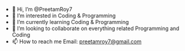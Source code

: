 - 👋 Hi, I’m @PreetamRoy7
- 👀 I’m interested in Coding & Programming
- 🌱 I’m currently learning Coding & Programming
- 💞️ I’m looking to collaborate on everything related Programming and Coding
- 📫 How to reach me Email: preetamroy7@gmail.com

<!---
PreetamRoy7/PreetamRoy7 is a ✨ special ✨ repository because its `README.md` (this file) appears on your GitHub profile.
You can click the Preview link to take a look at your changes.
--->
